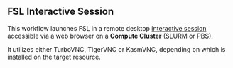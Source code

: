 ## FSL Interactive Session
This workflow launches FSL in a remote desktop [interactive session](https://github.com/parallelworks/interactive_session/blob/main/README-v3.md) accessible via a web browser on a **Compute Cluster** (SLURM or PBS).

It utilizes either TurboVNC, TigerVNC or KasmVNC, depending on which is installed on the target resource.


